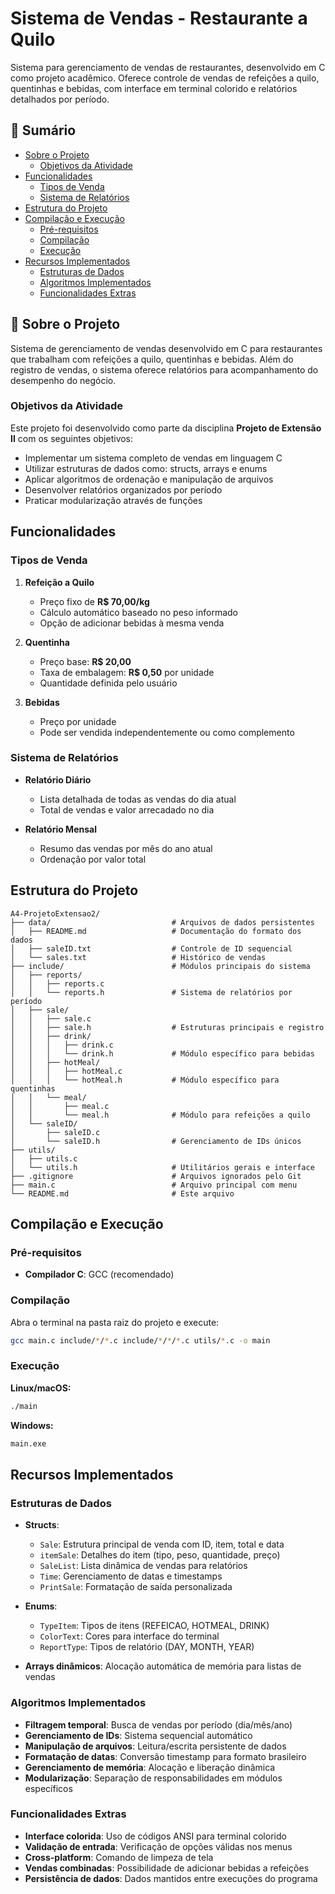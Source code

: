 # Sistema de Vendas - Restaurante a Quilo

Sistema para gerenciamento de vendas de restaurantes, desenvolvido em C como projeto acadêmico. Oferece controle de vendas de refeições a quilo, quentinhas e bebidas, com interface em terminal colorido e relatórios detalhados por período.

## 📑 Sumário

- [Sobre o Projeto](#-sobre-o-projeto)
  - [Objetivos da Atividade](#objetivos-da-atividade)
- [Funcionalidades](#funcionalidades)
  - [Tipos de Venda](#tipos-de-venda)
  - [Sistema de Relatórios](#sistema-de-relatórios)
- [Estrutura do Projeto](#estrutura-do-projeto)
- [Compilação e Execução](#compilação-e-execução)
  - [Pré-requisitos](#pré-requisitos)
  - [Compilação](#compilação)
  - [Execução](#execução)
- [Recursos Implementados](#recursos-implementados)
  - [Estruturas de Dados](#estruturas-de-dados)
  - [Algoritmos Implementados](#algoritmos-implementados)
  - [Funcionalidades Extras](#funcionalidades-extras)

## 🎯 Sobre o Projeto

Sistema de gerenciamento de vendas desenvolvido em C para restaurantes que trabalham com refeições a quilo, quentinhas e bebidas. Além do registro de vendas, o sistema oferece relatórios para acompanhamento do desempenho do negócio.

### Objetivos da Atividade

Este projeto foi desenvolvido como parte da disciplina **Projeto de Extensão II** com os seguintes objetivos:

- Implementar um sistema completo de vendas em linguagem C
- Utilizar estruturas de dados como: structs, arrays e enums
- Aplicar algoritmos de ordenação e manipulação de arquivos
- Desenvolver relatórios organizados por período
- Praticar modularização através de funções

## Funcionalidades

### Tipos de Venda

1. **Refeição a Quilo** 
   - Preço fixo de **R$ 70,00/kg**
   - Cálculo automático baseado no peso informado
   - Opção de adicionar bebidas à mesma venda

2. **Quentinha**
   - Preço base: **R$ 20,00** 
   - Taxa de embalagem: **R$ 0,50** por unidade
   - Quantidade definida pelo usuário

3. **Bebidas**
   - Preço por unidade
   - Pode ser vendida independentemente ou como complemento

### Sistema de Relatórios

- **Relatório Diário**
  - Lista detalhada de todas as vendas do dia atual
  - Total de vendas e valor arrecadado no dia
  
- **Relatório Mensal**
  - Resumo das vendas por mês do ano atual
  - Ordenação por valor total

## Estrutura do Projeto

```
A4-ProjetoExtensao2/
├── data/                           # Arquivos de dados persistentes
│   ├── README.md                   # Documentação do formato dos dados
│   ├── saleID.txt                  # Controle de ID sequencial
│   └── sales.txt                   # Histórico de vendas
├── include/                        # Módulos principais do sistema
│   ├── reports/
│   │   ├── reports.c
│   │   └── reports.h               # Sistema de relatórios por período
│   ├── sale/
│   │   ├── sale.c
│   │   ├── sale.h                  # Estruturas principais e registro
│   │   ├── drink/
│   │   │   ├── drink.c
│   │   │   └── drink.h             # Módulo específico para bebidas
│   │   ├── hotMeal/
│   │   │   ├── hotMeal.c
│   │   │   └── hotMeal.h           # Módulo específico para quentinhas
│   │   └── meal/
│   │       ├── meal.c
│   │       └── meal.h              # Módulo para refeições a quilo
│   └── saleID/
│       ├── saleID.c
│       └── saleID.h                # Gerenciamento de IDs únicos
├── utils/
│   ├── utils.c
│   └── utils.h                     # Utilitários gerais e interface
├── .gitignore                      # Arquivos ignorados pelo Git
├── main.c                          # Arquivo principal com menu
└── README.md                       # Este arquivo
```

## Compilação e Execução

### Pré-requisitos

- **Compilador C**: GCC (recomendado)

### Compilação

Abra o terminal na pasta raiz do projeto e execute:

```bash
gcc main.c include/*/*.c include/*/*/*.c utils/*.c -o main
```

### Execução

**Linux/macOS:**
```bash
./main
```

**Windows:**
```bash
main.exe
```

## Recursos Implementados

### Estruturas de Dados
- **Structs**: 
  - `Sale`: Estrutura principal de venda com ID, item, total e data
  - `itemSale`: Detalhes do item (tipo, peso, quantidade, preço)
  - `SaleList`: Lista dinâmica de vendas para relatórios
  - `Time`: Gerenciamento de datas e timestamps
  - `PrintSale`: Formatação de saída personalizada

- **Enums**: 
  - `TypeItem`: Tipos de itens (REFEICAO, HOTMEAL, DRINK)
  - `ColorText`: Cores para interface do terminal
  - `ReportType`: Tipos de relatório (DAY, MONTH, YEAR)

- **Arrays dinâmicos**: Alocação automática de memória para listas de vendas

### Algoritmos Implementados
- **Filtragem temporal**: Busca de vendas por período (dia/mês/ano)
- **Gerenciamento de IDs**: Sistema sequencial automático
- **Manipulação de arquivos**: Leitura/escrita persistente de dados
- **Formatação de datas**: Conversão timestamp para formato brasileiro
- **Gerenciamento de memória**: Alocação e liberação dinâmica
- **Modularização**: Separação de responsabilidades em módulos específicos

### Funcionalidades Extras
- **Interface colorida**: Uso de códigos ANSI para terminal colorido
- **Validação de entrada**: Verificação de opções válidas nos menus
- **Cross-platform**: Comando de limpeza de tela
- **Vendas combinadas**: Possibilidade de adicionar bebidas a refeições
- **Persistência de dados**: Dados mantidos entre execuções do programa
